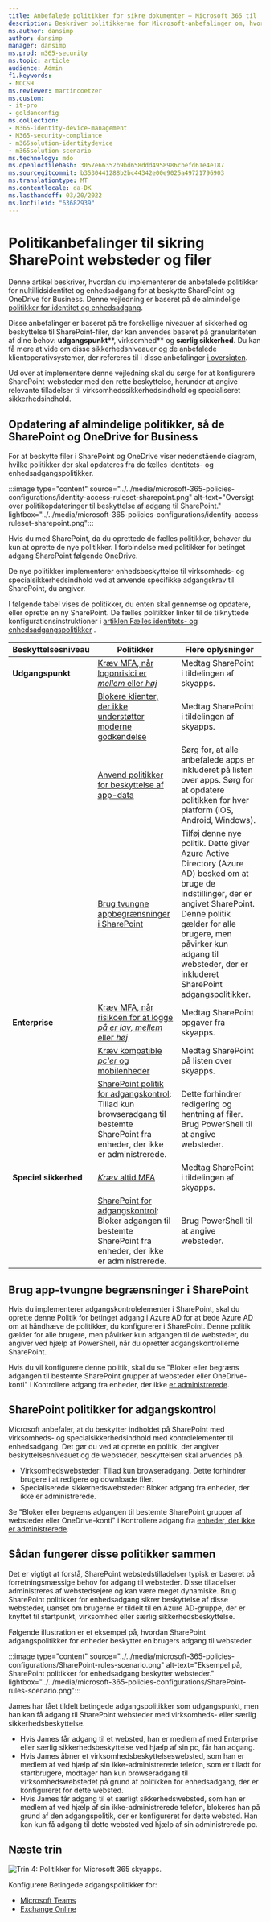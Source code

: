 ```yaml
---
title: Anbefalede politikker for sikre dokumenter – Microsoft 365 til | Microsoft Docs
description: Beskriver politikkerne for Microsoft-anbefalinger om, hvordan du sikrer SharePoint adgang til filer.
ms.author: dansimp
author: dansimp
manager: dansimp
ms.prod: m365-security
ms.topic: article
audience: Admin
f1.keywords:
- NOCSH
ms.reviewer: martincoetzer
ms.custom:
- it-pro
- goldenconfig
ms.collection:
- M365-identity-device-management
- M365-security-compliance
- m365solution-identitydevice
- m365solution-scenario
ms.technology: mdo
ms.openlocfilehash: 3057e66352b9bd658ddd4958986cbefd61e4e187
ms.sourcegitcommit: b3530441288b2bc44342e00e9025a49721796903
ms.translationtype: MT
ms.contentlocale: da-DK
ms.lasthandoff: 03/20/2022
ms.locfileid: "63682939"
---
```

# <a name="policy-recommendations-for-securing-sharepoint-sites-and-files"></a>Politikanbefalinger til sikring SharePoint websteder og filer

Denne artikel beskriver, hvordan du implementerer de anbefalede politikker for nultillidsidentitet og enhedsadgang for at beskytte SharePoint og OneDrive for Business. Denne vejledning er baseret på de almindelige [politikker for identitet og enhedsadgang](identity-access-policies.md).

Disse anbefalinger er baseret på tre forskellige niveauer af sikkerhed og beskyttelse til SharePoint-filer, der kan anvendes baseret på granulariteten af dine behov: **udgangspunkt****, virksomhed** og **særlig sikkerhed**. Du kan få mere at vide om disse sikkerhedsniveauer og de anbefalede klientoperativsystemer, der refereres til i disse anbefalinger [i oversigten](microsoft-365-policies-configurations.md).

Ud over at implementere denne vejledning skal du sørge for at konfigurere SharePoint-websteder med den rette beskyttelse, herunder at angive relevante tilladelser til virksomhedssikkerhedsindhold og specialiseret sikkerhedsindhold.

## <a name="updating-common-policies-to-include-sharepoint-and-onedrive-for-business"></a>Opdatering af almindelige politikker, så de SharePoint og OneDrive for Business

For at beskytte filer i SharePoint og OneDrive viser nedenstående diagram, hvilke politikker der skal opdateres fra de fælles identitets- og enhedsadgangspolitikker.

:::image type="content" source="../../media/microsoft-365-policies-configurations/identity-access-ruleset-sharepoint.png" alt-text="Oversigt over politikopdateringer til beskyttelse af adgang til SharePoint." lightbox="../../media/microsoft-365-policies-configurations/identity-access-ruleset-sharepoint.png":::

Hvis du med SharePoint, da du oprettede de fælles politikker, behøver du kun at oprette de nye politikker. I forbindelse med politikker for betinget adgang SharePoint følgende OneDrive.

De nye politikker implementerer enhedsbeskyttelse til virksomheds- og specialsikkerhedsindhold ved at anvende specifikke adgangskrav til SharePoint, du angiver.

I følgende tabel vises de politikker, du enten skal gennemse og opdatere, eller oprette en ny SharePoint. De fælles politikker linker til de tilknyttede konfigurationsinstruktioner i [artiklen Fælles identitets- og enhedsadgangspolitikker](identity-access-policies.md) .

|Beskyttelsesniveau|Politikker|Flere oplysninger|
|---|---|---|
|**Udgangspunkt**|[Kræv MFA, når logonrisici er *mellem* eller *høj*](identity-access-policies.md#require-mfa-based-on-sign-in-risk)|Medtag SharePoint i tildelingen af skyapps.|
||[Blokere klienter, der ikke understøtter moderne godkendelse](identity-access-policies.md#block-clients-that-dont-support-multi-factor)|Medtag SharePoint i tildelingen af skyapps.|
||[Anvend politikker for beskyttelse af app-data](identity-access-policies.md#apply-app-data-protection-policies)|Sørg for, at alle anbefalede apps er inkluderet på listen over apps. Sørg for at opdatere politikken for hver platform (iOS, Android, Windows).|
||[Brug tvungne appbegrænsninger i SharePoint](#use-app-enforced-restrictions-in-sharepoint)|Tilføj denne nye politik. Dette giver Azure Active Directory (Azure AD) besked om at bruge de indstillinger, der er angivet SharePoint. Denne politik gælder for alle brugere, men påvirker kun adgang til websteder, der er inkluderet SharePoint adgangspolitikker.|
|**Enterprise**|[Kræv MFA, når risikoen for at logge *på er* *lav, mellem* eller *høj*](identity-access-policies.md#require-mfa-based-on-sign-in-risk)|Medtag SharePoint opgaver fra skyapps.|
||[Kræv kompatible *pc'er* og mobilenheder](identity-access-policies.md#require-compliant-pcs-and-mobile-devices)|Medtag SharePoint på listen over skyapps.|
||[SharePoint politik for adgangskontrol](#sharepoint-access-control-policies): Tillad kun browseradgang til bestemte SharePoint fra enheder, der ikke er administrerede.|Dette forhindrer redigering og hentning af filer. Brug PowerShell til at angive websteder.|
|**Speciel sikkerhed**|[*Kræv* altid MFA](identity-access-policies.md#require-mfa-based-on-sign-in-risk)|Medtag SharePoint i tildelingen af skyapps.|
||[SharePoint for adgangskontrol](#use-app-enforced-restrictions-in-sharepoint): Bloker adgangen til bestemte SharePoint fra enheder, der ikke er administrerede.|Brug PowerShell til at angive websteder.|

## <a name="use-app-enforced-restrictions-in-sharepoint"></a>Brug app-tvungne begrænsninger i SharePoint

Hvis du implementerer adgangskontrolelementer i SharePoint, skal du oprette denne Politik for betinget adgang i Azure AD for at bede Azure AD om at håndhæve de politikker, du konfigurerer i SharePoint. Denne politik gælder for alle brugere, men påvirker kun adgangen til de websteder, du angiver ved hjælp af PowerShell, når du opretter adgangskontrollerne SharePoint.

Hvis du vil konfigurere denne politik, skal du se "Bloker eller begræns adgangen til bestemte SharePoint grupper af websteder eller OneDrive-konti" i Kontrollere adgang fra enheder, der ikke [er administrerede](/sharepoint/control-access-from-unmanaged-devices).

## <a name="sharepoint-access-control-policies"></a>SharePoint politikker for adgangskontrol

Microsoft anbefaler, at du beskytter indholdet på SharePoint med virksomheds- og specialsikkerhedsindhold med kontrolelementer til enhedsadgang. Det gør du ved at oprette en politik, der angiver beskyttelsesniveauet og de websteder, beskyttelsen skal anvendes på.

- Virksomhedswebsteder: Tillad kun browseradgang. Dette forhindrer brugere i at redigere og downloade filer.
- Specialiserede sikkerhedswebsteder: Bloker adgang fra enheder, der ikke er administrerede.

Se "Bloker eller begræns adgangen til bestemte SharePoint grupper af websteder eller OneDrive-konti" i Kontrollere adgang fra [enheder, der ikke er administrerede](/sharepoint/control-access-from-unmanaged-devices).

## <a name="how-these-policies-work-together"></a>Sådan fungerer disse politikker sammen

Det er vigtigt at forstå, SharePoint webstedstilladelser typisk er baseret på forretningsmæssige behov for adgang til websteder. Disse tilladelser administreres af webstedsejere og kan være meget dynamiske. Brug SharePoint politikker for enhedsadgang sikrer beskyttelse af disse websteder, uanset om brugerne er tildelt til en Azure AD-gruppe, der er knyttet til startpunkt, virksomhed eller særlig sikkerhedsbeskyttelse.

Følgende illustration er et eksempel på, hvordan SharePoint adgangspolitikker for enheder beskytter en brugers adgang til websteder.

:::image type="content" source="../../media/microsoft-365-policies-configurations/SharePoint-rules-scenario.png" alt-text="Eksempel på, SharePoint politikker for enhedsadgang beskytter websteder." lightbox="../../media/microsoft-365-policies-configurations/SharePoint-rules-scenario.png":::

James har fået tildelt betingede adgangspolitikker som udgangspunkt, men han kan få adgang til SharePoint websteder med virksomheds- eller særlig sikkerhedsbeskyttelse.

- Hvis James får adgang til et websted, han er medlem af med Enterprise eller særlig sikkerhedsbeskyttelse ved hjælp af sin pc, får han adgang.
- Hvis James åbner et virksomhedsbeskyttelseswebsted, som han er medlem af ved hjælp af sin ikke-administrerede telefon, som er tilladt for startbrugere, modtager han kun browseradgang til virksomhedswebstedet på grund af politikken for enhedsadgang, der er konfigureret for dette websted.
- Hvis James får adgang til et særligt sikkerhedswebsted, som han er medlem af ved hjælp af sin ikke-administrerede telefon, blokeres han på grund af den adgangspolitik, der er konfigureret for dette websted. Han kan kun få adgang til dette websted ved hjælp af sin administrerede pc.

## <a name="next-step"></a>Næste trin

![Trin 4: Politikker for Microsoft 365 skyapps.](../../media/microsoft-365-policies-configurations/identity-device-access-steps-next-step-4.png)

Konfigurere Betingede adgangspolitikker for:

- [Microsoft Teams](teams-access-policies.md)
- [Exchange Online](secure-email-recommended-policies.md)